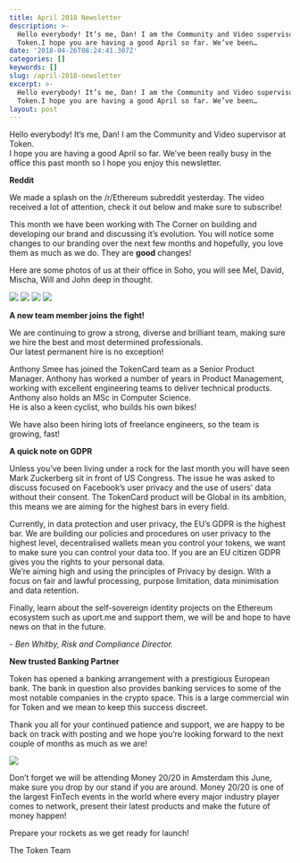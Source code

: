 ```yaml
---
title: April 2018 Newsletter
description: >-
  Hello everybody! It’s me, Dan! I am the Community and Video supervisor at
  Token.I hope you are having a good April so far. We’ve been…
date: '2018-04-26T08:24:41.307Z'
categories: []
keywords: []
slug: /april-2018-newsletter
excerpt: >-
  Hello everybody! It’s me, Dan! I am the Community and Video supervisor at
  Token.I hope you are having a good April so far. We’ve been…
layout: post
---
```


Hello everybody! It’s me, Dan! I am the Community and Video supervisor at Token.  
I hope you are having a good April so far. We’ve been really busy in the office this past month so I hope you enjoy this newsletter.

**Reddit**

We made a splash on the /r/Ethereum subreddit yesterday. The video received a lot of attention, check it out below and make sure to subscribe!

This month we have been working with The Corner on building and developing our brand and discussing it’s evolution. You will notice some changes to our branding over the next few months and hopefully, you love them as much as we do. They are **good** changes!

Here are some photos of us at their office in Soho, you will see Mel, David, Mischa, Will and John deep in thought.

![](images/1__Crk4Z7CfOKGjKk850QBjCw.jpeg)
![](images/1__q5i__kqRRRqcSYl0QQkkDaQ.jpeg)
![](images/1__zkYDOrTflT__G4QLjZLILUw.jpeg)
![](images/1__ASVtXoMOK4gGHeJFuJtJjw.jpeg)

**A new team member joins the fight!**

We are continuing to grow a strong, diverse and brilliant team, making sure we hire the best and most determined professionals.  
Our latest permanent hire is no exception!

Anthony Smee has joined the TokenCard team as a Senior Product Manager. Anthony has worked a number of years in Product Management, working with excellent engineering teams to deliver technical products. Anthony also holds an MSc in Computer Science.   
He is also a keen cyclist, who builds his own bikes!

We have also been hiring lots of freelance engineers, so the team is growing, fast!

**A quick note on GDPR**

Unless you’ve been living under a rock for the last month you will have seen Mark Zuckerberg sit in front of US Congress. The issue he was asked to discuss focused on Facebook’s user privacy and the use of users’ data without their consent. The TokenCard product will be Global in its ambition, this means we are aiming for the highest bars in every field.

Currently, in data protection and user privacy, the EU’s GDPR is the highest bar. We are building our policies and procedures on user privacy to the highest level, decentralised wallets mean you control your tokens, we want to make sure you can control your data too. If you are an EU citizen GDPR gives you the rights to your personal data.  
We’re aiming high and using the principles of Privacy by design. With a focus on fair and lawful processing, purpose limitation, data minimisation and data retention.

Finally, learn about the self-sovereign identity projects on the Ethereum ecosystem such as uport.me and support them, we will be and hope to have news on that in the future.

_\- Ben Whitby, Risk and Compliance Director._

**New trusted Banking Partner**

Token has opened a banking arrangement with a prestigious European bank. The bank in question also provides banking services to some of the most notable companies in the crypto space. This is a large commercial win for Token and we mean to keep this success discreet.

Thank you all for your continued patience and support, we are happy to be back on track with posting and we hope you’re looking forward to the next couple of months as much as we are!

![](images/1__GcEerawmXHjrga6sT5FX1Q.jpeg)

Don’t forget we will be attending Money 20/20 in Amsterdam this June, make sure you drop by our stand if you are around. Money 20/20 is one of the largest FinTech events in the world where every major industry player comes to network, present their latest products and make the future of money happen!

Prepare your rockets as we get ready for launch!

The Token Team